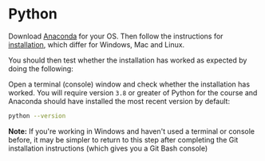 # Python

Download [Anaconda](https://www.anaconda.com/distribution/) for your OS. Then follow the instructions for [installation](https://docs.anaconda.com/anaconda/install/), which differ for Windows, Mac and Linux.

You should then test whether the installation has worked as expected by doing the following:

Open a terminal (console) window and check whether the installation has worked. You will require version `3.8` or greater of Python for the course and Anaconda should have installed the most recent version by default:

```bash
python --version
```

**Note:** If you're working in Windows and haven't used a terminal or console before, it may be simpler to return to this step after completing the Git installation instructions (which gives you a Git Bash console)